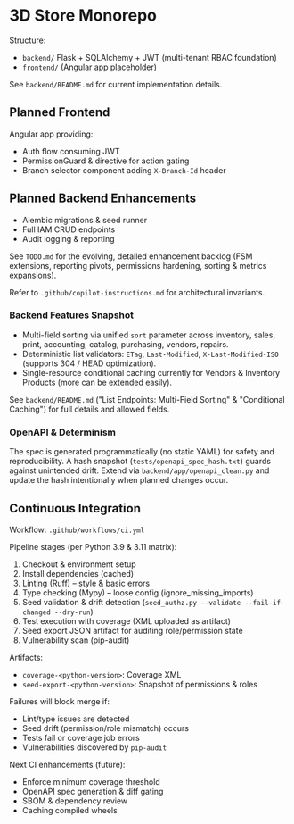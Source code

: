# 3D Store Monorepo

Structure:
- `backend/` Flask + SQLAlchemy + JWT (multi-tenant RBAC foundation)
- `frontend/` (Angular app placeholder)

See `backend/README.md` for current implementation details.

## Planned Frontend
Angular app providing:
- Auth flow consuming JWT
- PermissionGuard & directive for action gating
- Branch selector component adding `X-Branch-Id` header

## Planned Backend Enhancements
- Alembic migrations & seed runner
- Full IAM CRUD endpoints
- Audit logging & reporting

See `TODO.md` for the evolving, detailed enhancement backlog (FSM extensions, reporting pivots, permissions hardening, sorting & metrics expansions).

Refer to `.github/copilot-instructions.md` for architectural invariants.

### Backend Features Snapshot
- Multi-field sorting via unified `sort` parameter across inventory, sales, print, accounting, catalog, purchasing, vendors, repairs.
- Deterministic list validators: `ETag`, `Last-Modified`, `X-Last-Modified-ISO` (supports 304 / HEAD optimization).
- Single-resource conditional caching currently for Vendors & Inventory Products (more can be extended easily).

See `backend/README.md` ("List Endpoints: Multi-Field Sorting" & "Conditional Caching") for full details and allowed fields.

### OpenAPI & Determinism
The spec is generated programmatically (no static YAML) for safety and reproducibility. A hash snapshot (`tests/openapi_spec_hash.txt`) guards against unintended drift. Extend via `backend/app/openapi_clean.py` and update the hash intentionally when planned changes occur.

## Continuous Integration
Workflow: `.github/workflows/ci.yml`

Pipeline stages (per Python 3.9 & 3.11 matrix):
1. Checkout & environment setup
2. Install dependencies (cached)
3. Linting (Ruff) – style & basic errors
4. Type checking (Mypy) – loose config (ignore_missing_imports)
5. Seed validation & drift detection (`seed_authz.py --validate --fail-if-changed --dry-run`)
6. Test execution with coverage (XML uploaded as artifact)
7. Seed export JSON artifact for auditing role/permission state
8. Vulnerability scan (pip-audit)

Artifacts:
- `coverage-<python-version>`: Coverage XML
- `seed-export-<python-version>`: Snapshot of permissions & roles

Failures will block merge if:
- Lint/type issues are detected
- Seed drift (permission/role mismatch) occurs
- Tests fail or coverage job errors
- Vulnerabilities discovered by `pip-audit`

Next CI enhancements (future):
- Enforce minimum coverage threshold
- OpenAPI spec generation & diff gating
- SBOM & dependency review
- Caching compiled wheels
